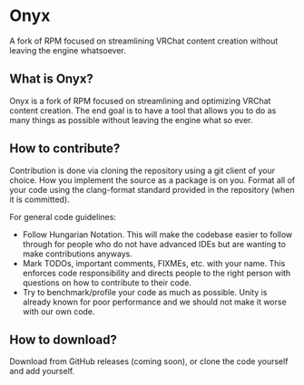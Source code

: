 # Onyx
A fork of RPM focused on streamlining VRChat content creation without leaving the engine whatsoever.

## What is Onyx?
Onyx is a fork of RPM focused on streamlining and optimizing VRChat content creation. The end goal is to have a tool that allows you to do as many things as possible without leaving the engine what so ever.

## How to contribute?
Contribution is done via cloning the repository using a git client of your choice. How you implement the source as a package is on you. Format all of your code using the clang-format standard provided in the repository (when it is committed).

For general code guidelines:

 - Follow Hungarian Notation. This will make the codebase easier to follow through for people who do not have advanced IDEs but are wanting to make contributions anyways.
 - Mark TODOs, important comments, FIXMEs, etc. with your name. This enforces code responsibility and directs people to the right person with questions on how to contribute to their code.
 - Try to benchmark/profile your code as much as possible. Unity is already known for poor performance and we should not make it worse with our own code.

## How to download?
Download from GitHub releases (coming soon), or clone the code yourself and add yourself.
